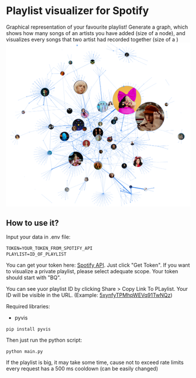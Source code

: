 # Playlist visualizer for Spotify
Graphical representation of your favourite playlist! Generate a graph, which shows how many songs of an artists you have added (size of a node), and visualizes every songs that
two artist had recorded together (size of a )
![Example](./img/kaleidoscope.png)
## How to use it?
Input your data in .env file:
```
TOKEN=YOUR_TOKEN_FROM_SPOTIFY_API
PLAYLIST=ID_OF_PLAYLIST
```
You can get your token here: [Spotify API](https://developer.spotify.com/console/get-playlist-tracks/). Just click "Get Token". If you want to visualize a private playlist,
please select adequate scope. Your token should start with "BQ".

You can see yuor playlist ID by clicking Share > Copy Link To PLaylist. Your ID will be visible in the URL. (Example: [5xynfyTPMhpWEVq91TwNQz](https://open.spotify.com/playlist/5xynfyTPMhpWEVq91TwNQz?si=8d6c781f26d1420a))

Required libraries:
- pyvis
```
pip install pyvis
```

Then just run the python script:
```
python main.py
```
If the playlist is big, it may take some time, cause not to exceed rate limits every request has a 500 ms cooldown (can be easily changed)